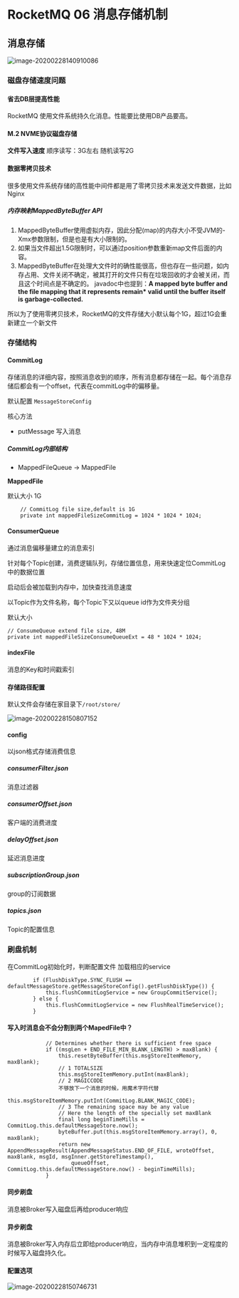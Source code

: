 # RocketMQ 06  消息存储机制

## 消息存储

![image-20200228140910086](images/image-20200228140910086.png)

### 磁盘存储速度问题

#### 省去DB层提高性能

RocketMQ 使用文件系统持久化消息。性能要比使用DB产品要高。





#### M.2 NVME协议磁盘存储

**文件写入速度** 顺序读写：3G左右 随机读写2G



#### 数据零拷贝技术

很多使用文件系统存储的高性能中间件都是用了零拷贝技术来发送文件数据，比如Nginx

##### 内存映射MappedByteBuffer API

1. MappedByteBuffer使用虚拟内存，因此分配(map)的内存大小不受JVM的-Xmx参数限制，但是也是有大小限制的。
2. 如果当文件超出1.5G限制时，可以通过position参数重新map文件后面的内容。
3. MappedByteBuffer在处理大文件时的确性能很高，但也存在一些问题，如内存占用、文件关闭不确定，被其打开的文件只有在垃圾回收的才会被关闭，而且这个时间点是不确定的。
   javadoc中也提到：**A mapped byte buffer and the file mapping that it represents remain\* valid until the buffer itself is garbage-collected.**



所以为了使用零拷贝技术，RocketMQ的文件存储大小默认每个1G，超过1G会重新建立一个新文件

### 存储结构

#### CommitLog

存储消息的详细内容，按照消息收到的顺序，所有消息都存储在一起。每个消息存储后都会有一个offset，代表在commitLog中的偏移量。

默认配置 `MessageStoreConfig`

核心方法

- putMessage 写入消息

##### CommitLog内部结构

- MappedFileQueue -> MappedFile

  

  

  

 **MappedFile**

默认大小 1G

```
    // CommitLog file size,default is 1G
    private int mappedFileSizeCommitLog = 1024 * 1024 * 1024;
```



#### ConsumerQueue

通过消息偏移量建立的消息索引

针对每个Topic创建，消费逻辑队列，存储位置信息，用来快速定位CommitLog中的数据位置

启动后会被加载到内存中，加快查找消息速度

以Topic作为文件名称，每个Topic下又以queue id作为文件夹分组



默认大小

    // ConsumeQueue extend file size, 48M
    private int mappedFileSizeConsumeQueueExt = 48 * 1024 * 1024;
#### indexFile

消息的Key和时间戳索引

#### 存储路径配置

默认文件会存储在家目录下`/root/store/`

![image-20200228150807152](../../../../images-02/image-20200228150807152.png)



#### config

以json格式存储消费信息

##### consumerFilter.json

消息过滤器

##### consumerOffset.json

客户端的消费进度

##### delayOffset.json

延迟消息进度

##### subscriptionGroup.json

group的订阅数据

##### topics.json

Topic的配置信息

### 刷盘机制

在CommitLog初始化时，判断配置文件 加载相应的service

```
        if (FlushDiskType.SYNC_FLUSH == defaultMessageStore.getMessageStoreConfig().getFlushDiskType()) {
            this.flushCommitLogService = new GroupCommitService();
        } else {
            this.flushCommitLogService = new FlushRealTimeService();
        }
```

#### 写入时消息会不会分割到两个MapedFile中？

```
            // Determines whether there is sufficient free space
            if ((msgLen + END_FILE_MIN_BLANK_LENGTH) > maxBlank) {
                this.resetByteBuffer(this.msgStoreItemMemory, maxBlank);
                // 1 TOTALSIZE
                this.msgStoreItemMemory.putInt(maxBlank);
                // 2 MAGICCODE
                不够放下一个消息的时候，用魔术字符代替
                this.msgStoreItemMemory.putInt(CommitLog.BLANK_MAGIC_CODE);
                // 3 The remaining space may be any value
                // Here the length of the specially set maxBlank
                final long beginTimeMills = CommitLog.this.defaultMessageStore.now();
                byteBuffer.put(this.msgStoreItemMemory.array(), 0, maxBlank);
                return new AppendMessageResult(AppendMessageStatus.END_OF_FILE, wroteOffset, maxBlank, msgId, msgInner.getStoreTimestamp(),
                    queueOffset, CommitLog.this.defaultMessageStore.now() - beginTimeMills);
            }
```



#### 同步刷盘

消息被Broker写入磁盘后再给producer响应

#### 异步刷盘

消息被Broker写入内存后立即给producer响应，当内存中消息堆积到一定程度的时候写入磁盘持久化。

#### 配置选项

![image-20200228150746731](../../../../images-02/image-20200228150746731.png)